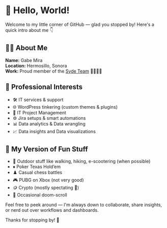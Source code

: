 
<!--
**Gabemira157/gabemira157** is a ✨ _special_ ✨ repository because its `README.md` (this file) appears on your GitHub profile.
-->
# 👋 Hello, World!

Welcome to my little corner of GitHub — glad you stopped by! Here's a quick intro about me 👇



## 🧑‍💻 About Me

**Name:** Gabe Mira  
**Location:** Hermosillo, Sonora  
**Work:** Proud member of the [Syde Team](https://syde.com) 💚💚🚀🚀



## 💼 Professional Interests

- 🛠️ IT services & support
- 🌐 WordPress tinkering (custom themes & plugins)
- 🧩 IT Project Management
- ⚙️ Jira setups & smart automations
- 📊 Data analytics & Data wrangling
- 📈 Data insights and Data visualizations 



## 🎯 My Version of Fun Stuff

- 🥾 Outdoor stuff like walking, hiking, e-scootering (when possible)
- ♦️ Poker Texas Hold’em
- ♟️ Casual chess battles
- 🎮 PUBG on Xbox (not very good)
- 🪙 Crypto (mostly spectating 🫣)
- 📱 Occasional doom-scroll


Feel free to peek around — I'm always down to collaborate, share insights, or nerd out over workflows and dashboards.

Thanks for stopping by! 🌟
